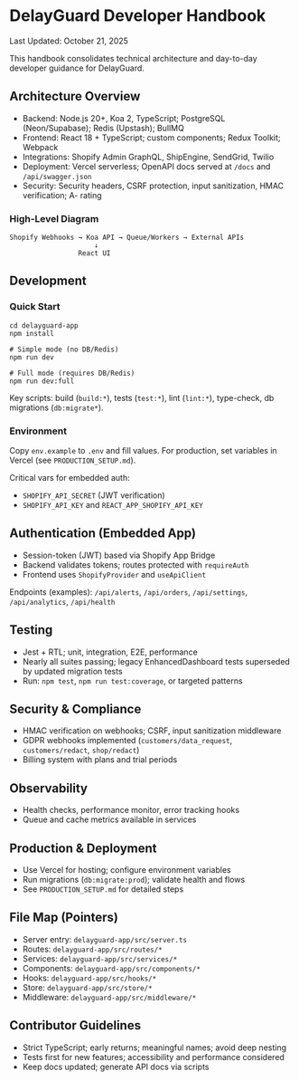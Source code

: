 # DelayGuard Developer Handbook

Last Updated: October 21, 2025

This handbook consolidates technical architecture and day-to-day developer guidance for DelayGuard.

## Architecture Overview

- Backend: Node.js 20+, Koa 2, TypeScript; PostgreSQL (Neon/Supabase); Redis (Upstash); BullMQ
- Frontend: React 18 + TypeScript; custom components; Redux Toolkit; Webpack
- Integrations: Shopify Admin GraphQL, ShipEngine, SendGrid, Twilio
- Deployment: Vercel serverless; OpenAPI docs served at `/docs` and `/api/swagger.json`
- Security: Security headers, CSRF protection, input sanitization, HMAC verification; A- rating

### High-Level Diagram

```
Shopify Webhooks → Koa API → Queue/Workers → External APIs
                     ↓
                 React UI
```

## Development

### Quick Start

```
cd delayguard-app
npm install

# Simple mode (no DB/Redis)
npm run dev

# Full mode (requires DB/Redis)
npm run dev:full
```

Key scripts: build (`build:*`), tests (`test:*`), lint (`lint:*`), type-check, db migrations (`db:migrate*`).

### Environment

Copy `env.example` to `.env` and fill values. For production, set variables in Vercel (see `PRODUCTION_SETUP.md`).

Critical vars for embedded auth:
- `SHOPIFY_API_SECRET` (JWT verification)
- `SHOPIFY_API_KEY` and `REACT_APP_SHOPIFY_API_KEY`

## Authentication (Embedded App)

- Session-token (JWT) based via Shopify App Bridge
- Backend validates tokens; routes protected with `requireAuth`
- Frontend uses `ShopifyProvider` and `useApiClient`

Endpoints (examples): `/api/alerts`, `/api/orders`, `/api/settings`, `/api/analytics`, `/api/health`

## Testing

- Jest + RTL; unit, integration, E2E, performance
- Nearly all suites passing; legacy EnhancedDashboard tests superseded by updated migration tests
- Run: `npm test`, `npm run test:coverage`, or targeted patterns

## Security & Compliance

- HMAC verification on webhooks; CSRF, input sanitization middleware
- GDPR webhooks implemented (`customers/data_request`, `customers/redact`, `shop/redact`)
- Billing system with plans and trial periods

## Observability

- Health checks, performance monitor, error tracking hooks
- Queue and cache metrics available in services

## Production & Deployment

- Use Vercel for hosting; configure environment variables
- Run migrations (`db:migrate:prod`); validate health and flows
- See `PRODUCTION_SETUP.md` for detailed steps

## File Map (Pointers)

- Server entry: `delayguard-app/src/server.ts`
- Routes: `delayguard-app/src/routes/*`
- Services: `delayguard-app/src/services/*`
- Components: `delayguard-app/src/components/*`
- Hooks: `delayguard-app/src/hooks/*`
- Store: `delayguard-app/src/store/*`
- Middleware: `delayguard-app/src/middleware/*`

## Contributor Guidelines

- Strict TypeScript; early returns; meaningful names; avoid deep nesting
- Tests first for new features; accessibility and performance considered
- Keep docs updated; generate API docs via scripts


